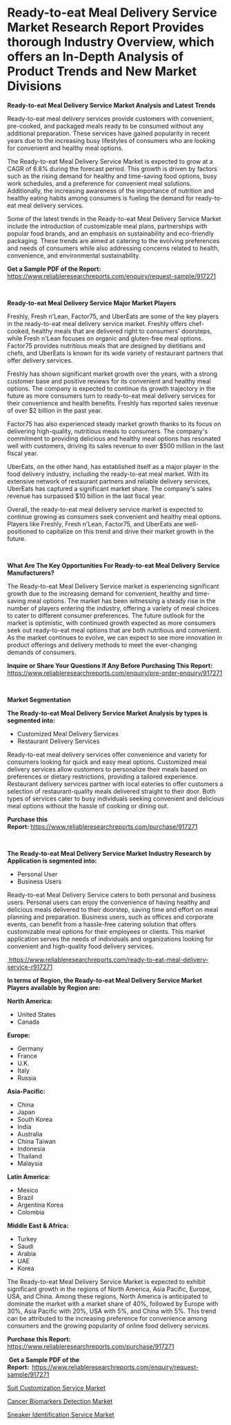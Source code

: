 <p><h1>Ready-to-eat Meal Delivery Service Market Research Report Provides thorough Industry Overview, which offers an In-Depth Analysis of Product Trends and New Market Divisions</h1></p><p><strong>Ready-to-eat Meal Delivery Service Market Analysis and Latest Trends</strong></p>
<p><p>Ready-to-eat meal delivery services provide customers with convenient, pre-cooked, and packaged meals ready to be consumed without any additional preparation. These services have gained popularity in recent years due to the increasing busy lifestyles of consumers who are looking for convenient and healthy meal options.</p><p>The Ready-to-eat Meal Delivery Service Market is expected to grow at a CAGR of 6.8% during the forecast period. This growth is driven by factors such as the rising demand for healthy and time-saving food options, busy work schedules, and a preference for convenient meal solutions. Additionally, the increasing awareness of the importance of nutrition and healthy eating habits among consumers is fueling the demand for ready-to-eat meal delivery services.</p><p>Some of the latest trends in the Ready-to-eat Meal Delivery Service Market include the introduction of customizable meal plans, partnerships with popular food brands, and an emphasis on sustainability and eco-friendly packaging. These trends are aimed at catering to the evolving preferences and needs of consumers while also addressing concerns related to health, convenience, and environmental sustainability.</p></p>
<p><strong>Get a Sample PDF of the Report:&nbsp;</strong> <a href="https://www.reliableresearchreports.com/enquiry/request-sample/917271">https://www.reliableresearchreports.com/enquiry/request-sample/917271</a></p>
<p>&nbsp;</p>
<p><strong>Ready-to-eat Meal Delivery Service Major Market Players</strong></p>
<p><p>Freshly, Fresh n'Lean, Factor75, and UberEats are some of the key players in the ready-to-eat meal delivery service market. Freshly offers chef-cooked, healthy meals that are delivered right to consumers' doorsteps, while Fresh n'Lean focuses on organic and gluten-free meal options. Factor75 provides nutritious meals that are designed by dietitians and chefs, and UberEats is known for its wide variety of restaurant partners that offer delivery services.</p><p>Freshly has shown significant market growth over the years, with a strong customer base and positive reviews for its convenient and healthy meal options. The company is expected to continue its growth trajectory in the future as more consumers turn to ready-to-eat meal delivery services for their convenience and health benefits. Freshly has reported sales revenue of over $2 billion in the past year.</p><p>Factor75 has also experienced steady market growth thanks to its focus on delivering high-quality, nutritious meals to consumers. The company's commitment to providing delicious and healthy meal options has resonated well with customers, driving its sales revenue to over $500 million in the last fiscal year.</p><p>UberEats, on the other hand, has established itself as a major player in the food delivery industry, including the ready-to-eat meal market. With its extensive network of restaurant partners and reliable delivery services, UberEats has captured a significant market share. The company's sales revenue has surpassed $10 billion in the last fiscal year.</p><p>Overall, the ready-to-eat meal delivery service market is expected to continue growing as consumers seek convenient and healthy meal options. Players like Freshly, Fresh n'Lean, Factor75, and UberEats are well-positioned to capitalize on this trend and drive their market growth in the future.</p></p>
<p>&nbsp;</p>
<p><strong>What Are The Key Opportunities For Ready-to-eat Meal Delivery Service Manufacturers?</strong></p>
<p><p>The Ready-to-eat Meal Delivery Service market is experiencing significant growth due to the increasing demand for convenient, healthy and time-saving meal options. The market has been witnessing a steady rise in the number of players entering the industry, offering a variety of meal choices to cater to different consumer preferences. The future outlook for the market is optimistic, with continued growth expected as more consumers seek out ready-to-eat meal options that are both nutritious and convenient. As the market continues to evolve, we can expect to see more innovation in product offerings and delivery methods to meet the ever-changing demands of consumers.</p></p>
<p><strong>Inquire or Share Your Questions If Any Before Purchasing This Report:</strong> <a href="https://www.reliableresearchreports.com/enquiry/pre-order-enquiry/917271">https://www.reliableresearchreports.com/enquiry/pre-order-enquiry/917271</a></p>
<p>&nbsp;</p>
<p><strong>Market Segmentation</strong></p>
<p><strong>The Ready-to-eat Meal Delivery Service Market Analysis by types is segmented into:</strong></p>
<p><ul><li>Customized Meal Delivery Services</li><li>Restaurant Delivery Services</li></ul></p>
<p><p>Ready-to-eat meal delivery services offer convenience and variety for consumers looking for quick and easy meal options. Customized meal delivery services allow customers to personalize their meals based on preferences or dietary restrictions, providing a tailored experience. Restaurant delivery services partner with local eateries to offer customers a selection of restaurant-quality meals delivered straight to their door. Both types of services cater to busy individuals seeking convenient and delicious meal options without the hassle of cooking or dining out.</p></p>
<p><strong>Purchase this Report:&nbsp;</strong><a href="https://www.reliableresearchreports.com/purchase/917271">https://www.reliableresearchreports.com/purchase/917271</a></p>
<p>&nbsp;</p>
<p><strong>The Ready-to-eat Meal Delivery Service Market Industry Research by Application is segmented into:</strong></p>
<p><ul><li>Personal User</li><li>Business Users</li></ul></p>
<p><p>Ready-to-eat Meal Delivery Service caters to both personal and business users. Personal users can enjoy the convenience of having healthy and delicious meals delivered to their doorstep, saving time and effort on meal planning and preparation. Business users, such as offices and corporate events, can benefit from a hassle-free catering solution that offers customizable meal options for their employees or clients. This market application serves the needs of individuals and organizations looking for convenient and high-quality food delivery services.</p></p>
<p><a href="https://www.reliableresearchreports.com/ready-to-eat-meal-delivery-service-r917271">&nbsp;https://www.reliableresearchreports.com/ready-to-eat-meal-delivery-service-r917271</a></p>
<p><strong>In terms of Region, the Ready-to-eat Meal Delivery Service Market Players available by Region are:</strong></p>
<p>
    <p> <strong> North America: </strong>
        <ul>
            <li>United States</li>
            <li>Canada</li>
        </ul>
        </p> 
    <p> <strong> Europe: </strong>
        <ul>
            <li>Germany</li>
            <li>France</li>
            <li>U.K.</li>
            <li>Italy</li>
            <li>Russia</li>
        </ul>
        </p> 
    <p> <strong> Asia-Pacific: </strong>
        <ul>
            <li>China</li>
            <li>Japan</li>
            <li>South Korea</li>
            <li>India</li>
            <li>Australia</li>
            <li>China Taiwan</li>
            <li>Indonesia</li>
            <li>Thailand</li>
            <li>Malaysia</li>
        </ul>
        </p> 
    <p> <strong> Latin America: </strong>
        <ul>
            <li>Mexico</li>
            <li>Brazil</li>
            <li>Argentina Korea</li>
            <li>Colombia</li>
        </ul>
        </p> 
    <p> <strong> Middle East & Africa: </strong>
        <ul>
            <li>Turkey</li>
            <li>Saudi</li>
            <li>Arabia</li>
            <li>UAE</li>
            <li>Korea</li>
        </ul>
    </p>
    </p>
<p><p>The Ready-to-eat Meal Delivery Service Market is expected to exhibit significant growth in the regions of North America, Asia Pacific, Europe, USA, and China. Among these regions, North America is anticipated to dominate the market with a market share of 40%, followed by Europe with 30%, Asia Pacific with 20%, USA with 5%, and China with 5%. This trend can be attributed to the increasing preference for convenience among consumers and the growing popularity of online food delivery services.</p></p>
<p><strong>Purchase this Report: </strong><a href="https://www.reliableresearchreports.com/purchase/917271">https://www.reliableresearchreports.com/purchase/917271</a></p>
<p>&nbsp;<strong>Get a Sample PDF of the Report:&nbsp;&nbsp;</strong><a href="https://www.reliableresearchreports.com/enquiry/request-sample/917271">https://www.reliableresearchreports.com/enquiry/request-sample/917271</a></p>
<p><strong></strong></p>
<p><p><a href="https://github.com/nigngrjl95/Market-Research-Report-List-1/blob/main/suit-customization-service-market.md">Suit Customization Service Market</a></p><p><a href="https://github.com/ayamgoreng5458/Market-Research-Report-List-1/blob/main/cancer-biomarkers-detection-market.md">Cancer Biomarkers Detection Market</a></p><p><a href="https://github.com/nicholepatriciadoylenwnrjr0/Market-Research-Report-List-3/blob/main/sneaker-identification-service-market.md">Sneaker Identification Service Market</a></p></p>
